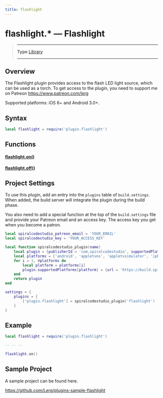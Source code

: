 ```yaml
---
title: flashlight
---
```

# flashlight.* &mdash; Flashlight

> --------------------- ------------------------------------------------------------------------------------------
> __Type__              [Library](https://docs.coronalabs.com/api/type/library.html)
> --------------------- ------------------------------------------------------------------------------------------

## Overview

The Flashlight plugin provides access to the flash LED light source, which can be used as a torch.
To get access to the plugin, you need to support me on Patreon https://www.patreon.com/lerg

Supported platforms: iOS 6+ and Android 3.0+.

## Syntax
```lua
local flashlight = require('plugin.flashlight')
```
## Functions

#### [flashlight.on()](/plugin/flashlight/on)

#### [flashlight.off()](/plugin/flashlight/off)

## Project Settings

To use this plugin, add an entry into the `plugins` table of `build.settings`. When added, the build server will integrate the plugin during the build phase.

You also need to add a special function at the top of the `build.settings` file and provide your Patreon email and an access key. The access key you get when you become a patron.

```lua
local spiralcodestudio_patreon_email = 'YOUR_EMAIL'
local spiralcodestudio_key = 'YOUR_ACCESS_KEY'

local function spiralcodestudio_plugin(name)
	local plugin = {publisherId = 'com.spiralcodestudio', supportedPlatforms = {}}
	local platforms = {'android', 'appletvos', 'appletvsimulator', 'iphone', 'iphone-sim', 'mac-sim', 'win32-sim'}
	for i = 1, #platforms do
		local platform = platforms[i]
		plugin.supportedPlatforms[platform] = {url = 'https://build.spiralcodestudio.com/' .. spiralcodestudio_patreon_email .. '/' .. spiralcodestudio_key .. '/solar2d/' .. name .. '_' .. platform .. '.tgz'}
	end
	return plugin
end

settings = {
	plugins = {
		['plugin.flashlight'] = spiralcodestudio_plugin('flashlight')
	}
}
```

## Example

```lua
local flashlight = require('plugin.flashlight')

-- -- --

flashlight.on()
```

## Sample Project

A sample project can be found here.

https://github.com/Lerg/plugins-sample-flashlight
